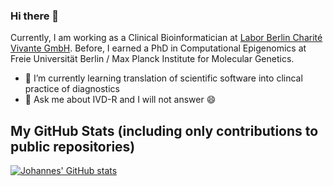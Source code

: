 ### Hi there 👋

Currently, I am working as a Clinical Bioinformatician at [Labor Berlin Charité Vivante GmbH](https://www.laborberlin.com). Before, I earned a PhD in Computational Epigenomics at Freie Universität Berlin / Max Planck Institute for Molecular Genetics.

- 🌱 I’m currently learning translation of scientific software into clincal practice of diagnostics
- 💬 Ask me about IVD-R and I will not answer :smile:

## My GitHub Stats (including only contributions to public repositories)
[![Johannes' GitHub stats](https://github-readme-stats.vercel.app/api?username=your-highness)](https://github.com/anuraghazra/github-readme-stats)
